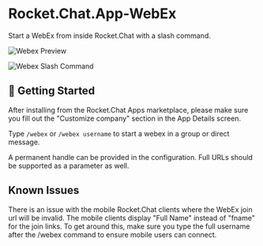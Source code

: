 # Rocket.Chat.App-WebEx

Start a WebEx from inside Rocket.Chat with a slash command.

![Webex Preview](https://apps.rocketbooster.net/images/webex_02.png)

![Webex Slash Command](https://apps.rocketbooster.net/images/webex_01.png)

## 🚀 Getting Started

After installing from the Rocket.Chat Apps marketplace, please make sure you fill out the "Customize company" section in the App Details screen.

Type `/webex` or `/webex username` to start a webex in a group or direct message.

A permanent handle can be provided in the configuration. Full URLs should be supported as a parameter as well.

## Known Issues

There is an issue with the mobile Rocket.Chat clients where the WebEx join url will be invalid. The mobile clients display "Full Name" instead of "fname" for the join links. To get around this, make sure you type the full username after the /webex command to ensure mobile users can connect.
